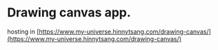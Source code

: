 # Drawing canvas app.

hosting in [https://www.my-universe.hinnytsang.com/drawing-canvas/](https://www.my-universe.hinnytsang.com/drawing-canvas/)